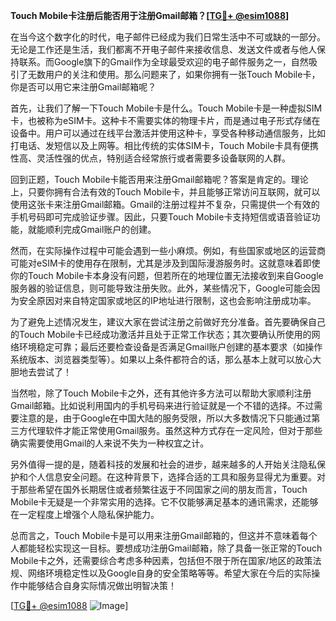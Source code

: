 **Touch Mobile卡注册后能否用于注册Gmail邮箱？[[TG💪+ @esim1088](https://t.me/s/esim1088)]**

在当今这个数字化的时代，电子邮件已经成为我们日常生活中不可或缺的一部分。无论是工作还是生活，我们都离不开电子邮件来接收信息、发送文件或者与他人保持联系。而Google旗下的Gmail作为全球最受欢迎的电子邮件服务之一，自然吸引了无数用户的关注和使用。那么问题来了，如果你拥有一张Touch Mobile卡，你是否可以用它来注册Gmail邮箱呢？

首先，让我们了解一下Touch Mobile卡是什么。Touch Mobile卡是一种虚拟SIM卡，也被称为eSIM卡。这种卡不需要实体的物理卡片，而是通过电子形式存储在设备中。用户可以通过在线平台激活并使用这种卡，享受各种移动通信服务，比如打电话、发短信以及上网等。相比传统的实体SIM卡，Touch Mobile卡具有便携性高、灵活性强的优点，特别适合经常旅行或者需要多设备联网的人群。

回到正题，Touch Mobile卡能否用来注册Gmail邮箱呢？答案是肯定的。理论上，只要你拥有合法有效的Touch Mobile卡，并且能够正常访问互联网，就可以使用这张卡来注册Gmail邮箱。Gmail的注册过程并不复杂，只需提供一个有效的手机号码即可完成验证步骤。因此，只要Touch Mobile卡支持短信或语音验证功能，就能顺利完成Gmail账户的创建。

然而，在实际操作过程中可能会遇到一些小麻烦。例如，有些国家或地区的运营商可能对eSIM卡的使用存在限制，尤其是涉及到国际漫游服务时。这就意味着即使你的Touch Mobile卡本身没有问题，但若所在的地理位置无法接收到来自Google服务器的验证信息，则可能导致注册失败。此外，某些情况下，Google可能会因为安全原因对来自特定国家或地区的IP地址进行限制，这也会影响注册成功率。

为了避免上述情况发生，建议大家在尝试注册之前做好充分准备。首先要确保自己的Touch Mobile卡已经成功激活并且处于正常工作状态；其次要确认所使用的网络环境稳定可靠；最后还要检查设备是否满足Gmail账户创建的基本要求（如操作系统版本、浏览器类型等）。如果以上条件都符合的话，那么基本上就可以放心大胆地去尝试了！

当然啦，除了Touch Mobile卡之外，还有其他许多方法可以帮助大家顺利注册Gmail邮箱。比如说利用国内的手机号码来进行验证就是一个不错的选择。不过需要注意的是，由于Google在中国大陆的服务受限，所以大多数情况下只能通过第三方代理软件才能正常使用Gmail服务。虽然这种方式存在一定风险，但对于那些确实需要使用Gmail的人来说不失为一种权宜之计。

另外值得一提的是，随着科技的发展和社会的进步，越来越多的人开始关注隐私保护和个人信息安全问题。在这种背景下，选择合适的工具和服务显得尤为重要。对于那些希望在国外长期居住或者频繁往返于不同国家之间的朋友而言，Touch Mobile卡无疑是一个非常实用的选择。它不仅能够满足基本的通讯需求，还能够在一定程度上增强个人隐私保护能力。

总而言之，Touch Mobile卡是可以用来注册Gmail邮箱的，但这并不意味着每个人都能轻松实现这一目标。要想成功注册Gmail邮箱，除了具备一张正常的Touch Mobile卡之外，还需要综合考虑多种因素，包括但不限于所在国家/地区的政策法规、网络环境稳定性以及Google自身的安全策略等等。希望大家在今后的实际操作中能够结合自身实际情况做出明智决策！

[[TG💪+ @esim1088](https://t.me/s/esim1088) ![Image](https://i.postimg.cc/4NQfJmqS/Snipaste-2025-05-13-00-14-12.png)]